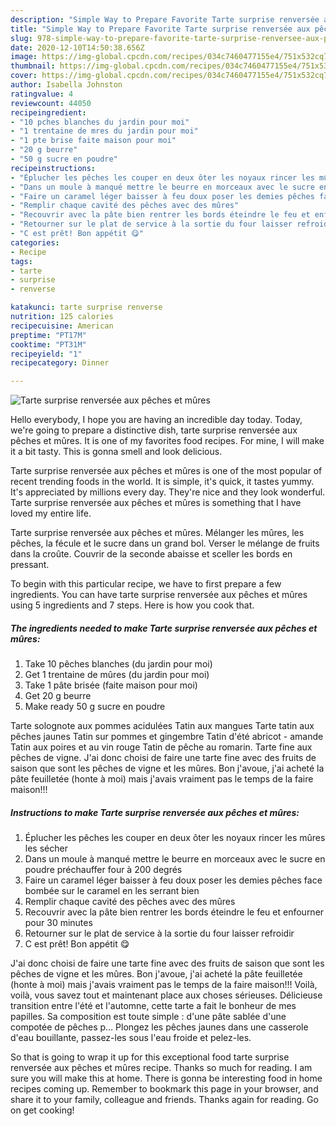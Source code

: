 ```yaml
---
description: "Simple Way to Prepare Favorite Tarte surprise renversée aux pêches et mûres"
title: "Simple Way to Prepare Favorite Tarte surprise renversée aux pêches et mûres"
slug: 978-simple-way-to-prepare-favorite-tarte-surprise-renversee-aux-peches-et-mures
date: 2020-12-10T14:50:38.656Z
image: https://img-global.cpcdn.com/recipes/034c7460477155e4/751x532cq70/tarte-surprise-renversee-aux-peches-et-mures-photo-principale-de-la-recette.jpg
thumbnail: https://img-global.cpcdn.com/recipes/034c7460477155e4/751x532cq70/tarte-surprise-renversee-aux-peches-et-mures-photo-principale-de-la-recette.jpg
cover: https://img-global.cpcdn.com/recipes/034c7460477155e4/751x532cq70/tarte-surprise-renversee-aux-peches-et-mures-photo-principale-de-la-recette.jpg
author: Isabella Johnston
ratingvalue: 4
reviewcount: 44050
recipeingredient:
- "10 pches blanches du jardin pour moi"
- "1 trentaine de mres du jardin pour moi"
- "1 pte brise faite maison pour moi"
- "20 g beurre"
- "50 g sucre en poudre"
recipeinstructions:
- "Éplucher les pêches les couper en deux ôter les noyaux rincer les mûres les sécher"
- "Dans un moule à manqué mettre le beurre en morceaux avec le sucre en poudre préchauffer four à 200 degrés"
- "Faire un caramel léger baisser à feu doux poser les demies pêches face bombée sur le caramel en les serrant bien"
- "Remplir chaque cavité des pêches avec des mûres"
- "Recouvrir avec la pâte bien rentrer les bords éteindre le feu et enfourner pour 30 minutes"
- "Retourner sur le plat de service à la sortie du four laisser refroidir"
- "C est prêt! Bon appétit 😋"
categories:
- Recipe
tags:
- tarte
- surprise
- renverse

katakunci: tarte surprise renverse 
nutrition: 125 calories
recipecuisine: American
preptime: "PT17M"
cooktime: "PT31M"
recipeyield: "1"
recipecategory: Dinner

---
```



![Tarte surprise renversée aux pêches et mûres](https://img-global.cpcdn.com/recipes/034c7460477155e4/751x532cq70/tarte-surprise-renversee-aux-peches-et-mures-photo-principale-de-la-recette.jpg)

Hello everybody, I hope you are having an incredible day today. Today, we're going to prepare a distinctive dish, tarte surprise renversée aux pêches et mûres. It is one of my favorites food recipes. For mine, I will make it a bit tasty. This is gonna smell and look delicious.

Tarte surprise renversée aux pêches et mûres is one of the most popular of recent trending foods in the world. It is simple, it's quick, it tastes yummy. It's appreciated by millions every day. They're nice and they look wonderful. Tarte surprise renversée aux pêches et mûres is something that I have loved my entire life.

Tarte surprise renversée aux pêches et mûres. Mélanger les mûres, les pêches, la fécule et le sucre dans un grand bol. Verser le mélange de fruits dans la croûte. Couvrir de la seconde abaisse et sceller les bords en pressant.


To begin with this particular recipe, we have to first prepare a few ingredients. You can have tarte surprise renversée aux pêches et mûres using 5 ingredients and 7 steps. Here is how you cook that.

<!--inarticleads1-->

##### The ingredients needed to make Tarte surprise renversée aux pêches et mûres:

1. Take 10 pêches blanches (du jardin pour moi)
1. Get 1 trentaine de mûres (du jardin pour moi)
1. Take 1 pâte brisée (faite maison pour moi)
1. Get 20 g beurre
1. Make ready 50 g sucre en poudre


Tarte solognote aux pommes acidulées Tatin aux mangues Tarte tatin aux pêches jaunes Tatin sur pommes et gingembre Tatin d&#39;été abricot - amande Tatin aux poires et au vin rouge Tatin de pêche au romarin. Tarte fine aux pêches de vigne. J&#39;ai donc choisi de faire une tarte fine avec des fruits de saison que sont les pêches de vigne et les mûres. Bon j&#39;avoue, j&#39;ai acheté la pâte feuilletée (honte à moi) mais j&#39;avais vraiment pas le temps de la faire maison!!! 

<!--inarticleads2-->

##### Instructions to make Tarte surprise renversée aux pêches et mûres:

1. Éplucher les pêches les couper en deux ôter les noyaux rincer les mûres les sécher
1. Dans un moule à manqué mettre le beurre en morceaux avec le sucre en poudre préchauffer four à 200 degrés
1. Faire un caramel léger baisser à feu doux poser les demies pêches face bombée sur le caramel en les serrant bien
1. Remplir chaque cavité des pêches avec des mûres
1. Recouvrir avec la pâte bien rentrer les bords éteindre le feu et enfourner pour 30 minutes
1. Retourner sur le plat de service à la sortie du four laisser refroidir
1. C est prêt! Bon appétit 😋


J&#39;ai donc choisi de faire une tarte fine avec des fruits de saison que sont les pêches de vigne et les mûres. Bon j&#39;avoue, j&#39;ai acheté la pâte feuilletée (honte à moi) mais j&#39;avais vraiment pas le temps de la faire maison!!! Voilà, voilà, vous savez tout et maintenant place aux choses sérieuses. Délicieuse transition entre l&#39;été et l&#39;automne, cette tarte a fait le bonheur de mes papilles. Sa composition est toute simple : d&#39;une pâte sablée d&#39;une compotée de pêches p… Plongez les pêches jaunes dans une casserole d&#39;eau bouillante, passez-les sous l&#39;eau froide et pelez-les. 

So that is going to wrap it up for this exceptional food tarte surprise renversée aux pêches et mûres recipe. Thanks so much for reading. I am sure you will make this at home. There is gonna be interesting food in home recipes coming up. Remember to bookmark this page in your browser, and share it to your family, colleague and friends. Thanks again for reading. Go on get cooking!
